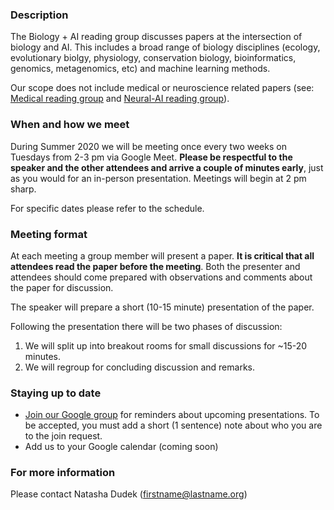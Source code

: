 ### Description

The Biology + AI reading group discusses papers at the intersection of biology and AI. This includes a broad range of biology disciplines (ecology, evolutionary biolgy, physiology, conservation biology, bioinformatics, genomics, metagenomics, etc) and machine learning methods. 

Our scope does not include medical or neuroscience related papers (see: [Medical reading group](https://github.com/ieee8023/medical-reading-group) and [Neural-AI reading group](https://sites.google.com/view/neural-ai/home?authuser=0)).

### When and how we meet

During Summer 2020 we will be meeting once every two weeks on Tuesdays from 2-3 pm via Google Meet. **Please be respectful to the speaker and the other attendees and arrive a couple of minutes early**, just as you would for an in-person presentation. Meetings will begin at 2 pm sharp.

For specific dates please refer to the schedule.

### Meeting format

At each meeting a group member will present a paper. **It is critical that all attendees read the paper before the meeting**. Both the presenter and attendees should come prepared with observations and comments about the paper for discussion.

The speaker will prepare a short (10-15 minute) presentation of the paper. 

Following the presentation there will be two phases of discussion:
1. We will split up into breakout rooms for small discussions for ~15-20 minutes.
2. We will regroup for concluding discussion and remarks.

### Staying up to date 

- [Join our Google group](https://groups.google.com/forum/#!forum/biology-ai-reading-group) for reminders about upcoming presentations. To be accepted, you must add a short (1 sentence) note about who you are to the join request.
- Add us to your Google calendar (coming soon)

### For more information

Please contact Natasha Dudek (firstname@lastname.org)

